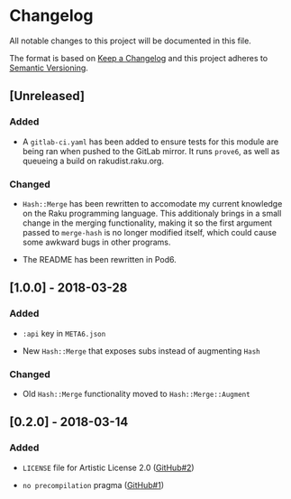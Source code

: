 # Changelog

All notable changes to this project will be documented in this file.

The format is based on [Keep a Changelog](http://keepachangelog.com/en/1.0.0/)
and this project adheres to [Semantic
Versioning](http://semver.org/spec/v2.0.0.html).

## [Unreleased]

### Added

- A `gitlab-ci.yaml` has been added to ensure tests for this module are being
  ran when pushed to the GitLab mirror. It runs `prove6`, as well as queueing a
  build on rakudist.raku.org.

### Changed

- `Hash::Merge` has been rewritten to accomodate my current knowledge on the
  Raku programming language. This additionaly brings in a small change in the
  merging functionality, making it so the first argument passed to `merge-hash`
  is no longer modified itself, which could cause some awkward bugs in other
  programs.

- The README has been rewritten in Pod6.

## [1.0.0] - 2018-03-28

### Added

- `:api` key in `META6.json`

- New `Hash::Merge` that exposes subs instead of augmenting `Hash`

### Changed

- Old `Hash::Merge` functionality moved to `Hash::Merge::Augment`

## [0.2.0] - 2018-03-14

### Added

- `LICENSE` file for Artistic License 2.0 ([GitHub#2](https://github.com/scriptkitties/p6-Hash-Merge/issues/2))

- `no precompilation` pragma ([GitHub#1](https://github.com/scriptkitties/p6-Hash-Merge/issues/1))
